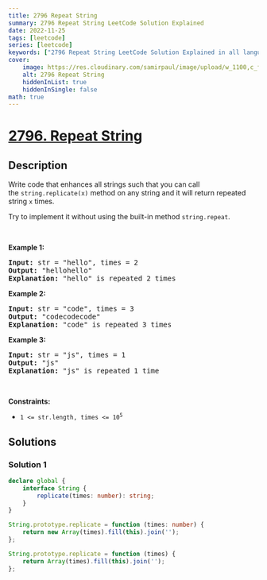 ```yaml
---
title: 2796 Repeat String
summary: 2796 Repeat String LeetCode Solution Explained
date: 2022-11-25
tags: [leetcode]
series: [leetcode]
keywords: ["2796 Repeat String LeetCode Solution Explained in all languages", "2796 Repeat String", "LeetCode", "leetcode solution in Python3 C++ Java Go PHP Ruby Swift TypeScript Rust C# JavaScript C", "GeeksforGeeks", "InterviewBit", "Coding Ninjas", "HackerRank", "HackerEarth", "CodeChef", "TopCoder", "AlgoExpert", "freeCodeCamp", "Codeforces", "GitHub", "AtCoder", "Samir Paul"]
cover:
    image: https://res.cloudinary.com/samirpaul/image/upload/w_1100,c_fit,co_rgb:FFFFFF,l_text:Arial_75_bold:2796 Repeat String - Solution Explained/problem-solving.webp
    alt: 2796 Repeat String
    hiddenInList: true
    hiddenInSingle: false
math: true
---
```



# [2796. Repeat String](https://leetcode.com/problems/repeat-string)


## Description

<p>Write code that enhances all strings such that you can call the&nbsp;<code>string.replicate(x)</code>&nbsp;method on any string and it will return repeated string <code>x</code> times.</p>

<p>Try to implement it without using the built-in method <code>string.repeat</code>.</p>

<p>&nbsp;</p>
<p><strong class="example">Example 1:</strong></p>

<pre>
<strong>Input:</strong> str = &quot;hello&quot;, times = 2
<strong>Output:</strong> &quot;hellohello&quot;
<strong>Explanation:</strong> &quot;hello&quot; is repeated 2 times
</pre>

<p><strong class="example">Example 2:</strong></p>

<pre>
<strong>Input:</strong> str = &quot;code&quot;, times = 3
<strong>Output:</strong> &quot;codecodecode&quot;
<strong>Explanation:</strong> &quot;code&quot; is repeated 3 times
</pre>

<p><strong class="example">Example 3:</strong></p>

<pre>
<strong>Input:</strong> str = &quot;js&quot;, times = 1
<strong>Output:</strong> &quot;js&quot;
<strong>Explanation:</strong> &quot;js&quot; is repeated 1 time
</pre>

<p>&nbsp;</p>
<p><strong>Constraints:</strong></p>

<ul>
	<li><code>1 &lt;= str.length,&nbsp;times &lt;=&nbsp;10<sup>5</sup></code></li>
</ul>

## Solutions

### Solution 1

<!-- tabs:start -->

```ts
declare global {
    interface String {
        replicate(times: number): string;
    }
}

String.prototype.replicate = function (times: number) {
    return new Array(times).fill(this).join('');
};
```

```js
String.prototype.replicate = function (times) {
    return Array(times).fill(this).join('');
};
```

<!-- tabs:end -->

<!-- end -->
